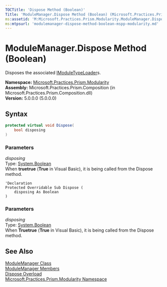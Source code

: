 ```yaml
---
TOCTitle: 'Dispose Method (Boolean)'
Title: 'ModuleManager.Dispose Method (Boolean) (Microsoft.Practices.Prism.Modularity)'
ms:assetid: 'M:Microsoft.Practices.Prism.Modularity.ModuleManager.Dispose(System.Boolean)'
ms:mtpsurl: 'modulemanager-dispose-method-boolean-mspp-modularity.md'
---
```


# ModuleManager.Dispose Method (Boolean)

Disposes the associated [IModuleTypeLoader](/patterns-practices/reference/imoduletypeloader-interface-mspp-modularity)s.

**Namespace:** [Microsoft.Practices.Prism.Modularity](/patterns-practices/reference/mspp-modularity-namespace)<br/>
**Assembly:** Microsoft.Practices.Prism.Composition (in Microsoft.Practices.Prism.Composition.dll)<br/>
**Version:** 5.0.0.0 (5.0.0.0)

## Syntax

```C#
protected virtual void Dispose(
	bool disposing
)
```

### Parameters

*disposing*    
Type: [System.Boolean](http://msdn.microsoft.com/en-us/library/a28wyd50)  
When **truetrue** (**True** in Visual Basic), it is being called from the Dispose method.

```VB
'Declaration
Protected Overridable Sub Dispose ( 
	disposing As Boolean
)
```

### Parameters

*disposing*    
Type: [System.Boolean](http://msdn.microsoft.com/en-us/library/a28wyd50)  
When **Truetrue** (**True** in Visual Basic), it is being called from the Dispose method.

## See Also

[ModuleManager Class](/patterns-practices/reference/modulemanager-class-mspp-modularity)<br/>
[ModuleManager Members](/patterns-practices/reference/modulemanager-members-mspp-modularity)<br/>
[Dispose Overload](/patterns-practices/reference/modulemgr-dispose-method)<br/>
[Microsoft.Practices.Prism.Modularity Namespace](/patterns-practices/reference/mspp-modularity-namespace)<br/>